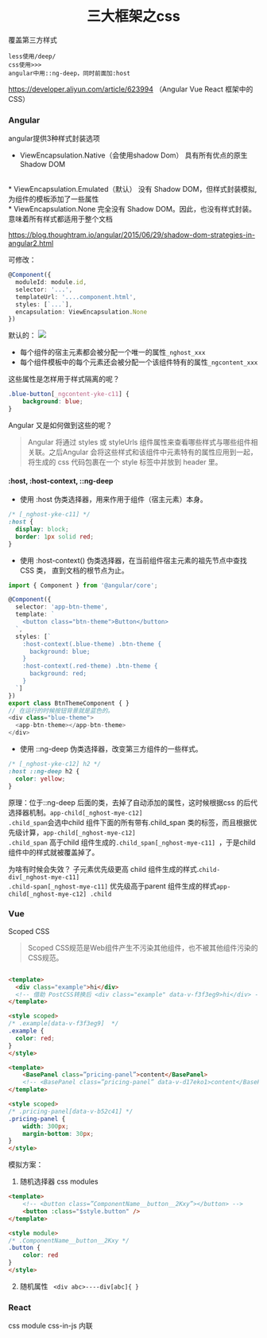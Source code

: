 # <center>三大框架之css</center>
<article align="left" padding="0 12px">

覆盖第三方样式
```
less使用/deep/
css使用>>>
angular中用::ng-deep，同时前面加:host
```
https://developer.aliyun.com/article/623994
（Angular Vue React 框架中的 CSS）

### Angular
angular提供3种样式封装选项
* ViewEncapsulation.Native（会使用shadow Dom）
具有所有优点的原生 Shadow DOM
<br/>
* ViewEncapsulation.Emulated（默认） 
没有 Shadow DOM，但样式封装模拟,   
为组件的模板添加了一些属性  
<br/>
* ViewEncapsulation.None
完全没有 Shadow DOM。因此，也没有样式封装。
意味着所有样式都适用于整个文档

https://blog.thoughtram.io/angular/2015/06/29/shadow-dom-strategies-in-angular2.html

可修改：
```ts
@Component({
  moduleId: module.id,
  selector: '...',
  templateUrl: '....component.html',
  styles: [`...`],
  encapsulation: ViewEncapsulation.None
})
```

默认的：
![](2022-02-09-17-10-27.png)
* 每个组件的宿主元素都会被分配一个唯一的属性<code>_nghost_xxx</code>
* 每个组件模板中的每个元素还会被分配一个该组件特有的属性<code>_ngcontent_xxx</code>

这些属性是怎样用于样式隔离的呢？
```css
.blue-button[_ngcontent-yke-c11] {
    background: blue;
}
```
Angular 又是如何做到这些的呢？
>Angular 将通过 styles 或 styleUrls 组件属性来查看哪些样式与哪些组件相关联。之后Angular 会将这些样式和该组件中元素特有的属性应用到一起，将生成的 css 代码包裹在一个 style 标签中并放到 header 里。

#### :host, :host-context, ::ng-deep
* 使用 :host 伪类选择器，用来作用于组件（宿主元素）本身。
```css
/* [_nghost-yke-c11] */
:host {
  display: block;
  border: 1px solid red;
}
```
* 使用 :host-context() 伪类选择器，在当前组件宿主元素的祖先节点中查找 CSS 类， 直到文档的根节点为止。
```ts
import { Component } from '@angular/core';

@Component({
  selector: 'app-btn-theme',
  template: `
    <button class="btn-theme">Button</button>
  `,
  styles: [`
    :host-context(.blue-theme) .btn-theme {
      background: blue;
    }
    :host-context(.red-theme) .btn-theme {
      background: red;
    }
  `]
})
export class BtnThemeComponent { }
// 在运行的时候按钮背景就是蓝色的。
<div class="blue-theme">
  <app-btn-theme></app-btn-theme>
</div>
```
* 使用 ::ng-deep 伪类选择器，改变第三方组件的一些样式。
```css
/* [_nghost-yke-c12] h2 */
:host ::ng-deep h2 {
  color: yellow;
}
```
原理：位于::ng-deep 后面的类，去掉了自动添加的属性，这时候根据css 的后代选择器机制。<code>app-child[_nghost-mye-c12] .child_span</code>会选中child 组件下面的所有带有.child_span 类的标签，而且根据优先级计算，<code>app-child[_nghost-mye-c12] .child_span</code> 高于child 组件生成的<code>.child_span[_nghost-mye-c11] </code>，于是child 组件中的样式就被覆盖掉了。

为啥有时候会失效？
子元素优先级更高
child 组件生成的样式.<code>child-div[_nghost-mye-c11] .child-span[_nghost-mye-c11]</code> 优先级高于parent 组件生成的样式<code>app-child[_nghost-mye-c12] .child</code>

### Vue
Scoped CSS 
>Scoped CSS规范是Web组件产生不污染其他组件，也不被其他组件污染的CSS规范。

```html

<template>
  <div class="example">hi</div>
  <!-- 借助 PostCSS转换后 <div class="example" data-v-f3f3eg9>hi</div> -->
</template>

<style scoped>
/* .example[data-v-f3f3eg9]  */
.example {
  color: red;
}
</style>
```

```html
<template>  
    <BasePanel class=”pricing-panel”>content</BasePanel>
    <!-- <BasePanel class=”pricing-panel” data-v-d17eko1>content</BasePanel> -->
</template>

<style scoped>
/* .pricing-panel[data-v-b52c41] */
.pricing-panel {    
    width: 300px;    
    margin-bottom: 30px;  
}
</style>
```

模拟方案：

1. 随机选择器 css modules  
```html
<template>  
    <!-- <button class=”ComponentName__button__2Kxy”></button> -->
    <button :class="$style.button" />
</template>

<style module> 
/* .ComponentName__button__2Kxy */
.button {   
    color: red
}
</style>
```

2. 随机属性 ``` <div abc>----div[abc]{ }```

### React
css module
css-in-js
内联

</article>
